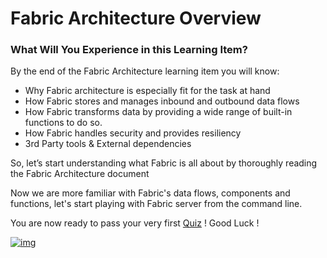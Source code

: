 # Fabric Architecture Overview

 

### What Will You Experience in this Learning Item?

By the end of the Fabric Architecture learning item you will know:

- Why Fabric architecture is especially fit for the task at hand 
- How Fabric stores and manages inbound and outbound data flows
- How Fabric transforms data by providing a wide range of built-in functions to do so.
- How Fabric handles security and provides resiliency
- 3rd Party tools & External dependencies




So, let’s start understanding what Fabric is all about by thoroughly reading the Fabric Architecture document


Now we are more familiar with Fabric's data flows, components and functions, let's start playing with Fabric server from the command line.

You are now ready to pass your very first [Quiz](academy\Training_Level_1\01_Fabric_Introduction) ! Good Luck !


[![img](https://github.com/k2view-academy/K2View-Academy/raw/master/articles/images/Next.png)](academy\Training_Level_1\03_fabric_basic_LU\01_Fabric_main_flow_overview)

                          
